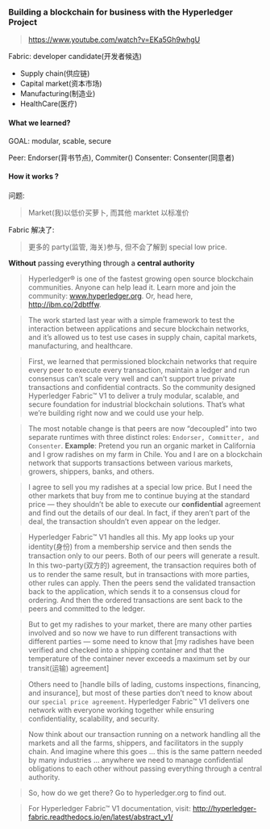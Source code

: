 ### Building a blockchain for business with the Hyperledger Project

> https://www.youtube.com/watch?v=EKa5Gh9whgU

Fabric: developer candidate(开发者候选)

* Supply chain(供应链)
* Capital market(资本市场)
* Manufacturing(制造业)
* HealthCare(医疗)

#### What we learned?

GOAL: modular, scable, secure

Peer: Endorser(背书节点), Commiter()
Consenter: Consenter(同意者)

#### How it works ?

问题:

> Market(我)以低价买萝卜, 而其他 marktet 以标准价

Fabric 解决了:

> 更多的 party(监管, 海关)参与, 但不会了解到 special low price.

**Without** passing everything through a **central authority**

> Hyperledger® is one of the fastest growing open source blockchain communities. Anyone can help lead it. Learn more and join the community: www.hyperledger.org. Or, head here, http://ibm.co/2dbtffw.

> The work started last year with a simple framework to test the interaction between applications and secure blockchain networks, and it’s allowed us to test use cases in supply chain, capital markets, manufacturing, and healthcare.

> First, we learned that permissioned blockchain networks that require every peer to execute every transaction, maintain a ledger and run consensus can’t scale very well and can’t support true private transactions and confidential contracts. So the community designed Hyperledger Fabric™ V1 to deliver a truly modular, scalable, and secure foundation for industrial blockchain solutions. That’s what we’re building right now and we could use your help.

> The most notable change is that peers are now “decoupled” into two separate runtimes with three distinct roles: `Endorser, Committer, and Consenter`. **Example**: Pretend you run an organic market in California and I grow radishes on my farm in Chile. You and I are on a blockchain network that supports transactions between various markets, growers, shippers, banks, and others.

> I agree to sell you my radishes at a special low price. But I need the other markets that buy from me to continue buying at the standard price — they shouldn’t be able to execute our **confidential** agreement and find out the details of our deal. In fact, if they aren’t part of the deal, the transaction shouldn’t even appear on the ledger.

> Hyperledger Fabric™ V1 handles all this. My app looks up your identity(身份) from a membership service and then sends the transaction only to our peers. Both of our peers will generate a result. In this two-party(双方的) agreement, the transaction requires both of us to render the same result, but in transactions with more parties, other rules can apply. Then the peers send the validated transaction back to the application, which sends it to a consensus cloud for ordering. And then the ordered transactions are sent back to the peers and committed to the ledger.

> But to get my radishes to your market, there are many other parties involved and so now we have to run different transactions with different parties — some need to know that [my radishes have been verified and checked into a shipping container and that the temperature of the container never exceeds a maximum set by our transit(运输) agreement]

> Others need to [handle bills of lading, customs inspections, financing, and insurance], but most of these parties don’t need to know about our `special price agreement`. Hyperledger Fabric™ V1 delivers one network with everyone working together while ensuring confidentiality, scalability, and security.

> Now think about our transaction running on a network handling all the markets and all the farms, shippers, and facilitators in the supply chain. And imagine where this goes … this is the same pattern needed by many industries … anywhere we need to manage confidential obligations to each other without passing everything through a central authority.

> So, how do we get there? Go to hyperledger.org to find out.

> For Hyperledger Fabric™ V1 documentation, visit: http://hyperledger-fabric.readthedocs.io/en/latest/abstract_v1/
